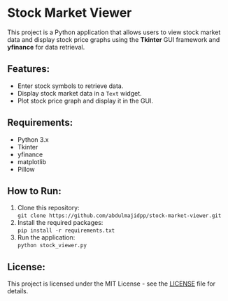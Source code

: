 # Stock Market Viewer

This project is a Python application that allows users to view stock market data and display stock price graphs using the **Tkinter** GUI framework and **yfinance** for data retrieval.

## Features:
- Enter stock symbols to retrieve data.
- Display stock market data in a `Text` widget.
- Plot stock price graph and display it in the GUI.

## Requirements:
- Python 3.x
- Tkinter
- yfinance
- matplotlib
- Pillow

## How to Run:
1. Clone this repository:  
   `git clone https://github.com/abdulmajidpp/stock-market-viewer.git`
2. Install the required packages:  
   `pip install -r requirements.txt`
3. Run the application:  
   `python stock_viewer.py`

## License:
This project is licensed under the MIT License - see the [LICENSE](LICENSE) file for details.
